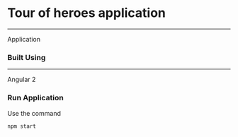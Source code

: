 # Tour of heroes application
--------------------------

Application
### Built Using
---------------
Angular 2

### Run Application
Use the command
```
npm start
```
